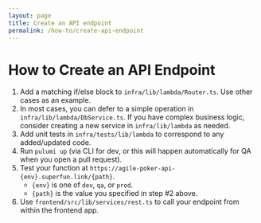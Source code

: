 ```yaml
---
layout: page
title: Create an API endpoint
permalink: /how-to/create-api-endpoint
---
```


# How to Create an API Endpoint

1. Add a matching if/else block to `infra/lib/lambda/Router.ts`. Use other cases as an example.
2. In most cases, you can defer to a simple operation in `infra/lib/lambda/DbService.ts`. If you have complex business logic, consider creating a new service in `infra/lib/lambda` as needed.
3. Add unit tests in `infra/tests/lib/lambda` to correspond to any added/updated code.
4. Run `pulumi up` (via CLI for dev, or this will happen automatically for QA when you open a pull request).
5. Test your function at `https://agile-poker-api-{env}.superfun.link/{path}`.
   - `{env}` is one of `dev`, `qa`, or `prod`.
   - `{path}` is the value you specified in step #2 above.
6. Use `frontend/src/lib/services/rest.ts` to call your endpoint from within the frontend app.
